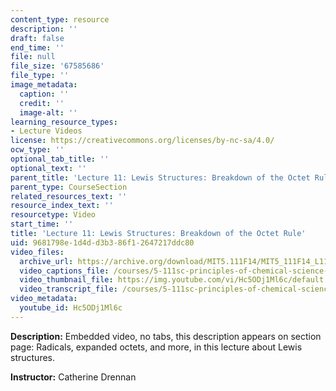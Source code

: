 ```yaml
---
content_type: resource
description: ''
draft: false
end_time: ''
file: null
file_size: '67585686'
file_type: ''
image_metadata:
  caption: ''
  credit: ''
  image-alt: ''
learning_resource_types:
- Lecture Videos
license: https://creativecommons.org/licenses/by-nc-sa/4.0/
ocw_type: ''
optional_tab_title: ''
optional_text: ''
parent_title: 'Lecture 11: Lewis Structures: Breakdown of the Octet Rule'
parent_type: CourseSection
related_resources_text: ''
resource_index_text: ''
resourcetype: Video
start_time: ''
title: 'Lecture 11: Lewis Structures: Breakdown of the Octet Rule'
uid: 9681798e-1d4d-d3b3-86f1-2647217ddc80
video_files:
  archive_url: https://archive.org/download/MIT5.111F14/MIT5_111F14_L11_300k.mp4
  video_captions_file: /courses/5-111sc-principles-of-chemical-science-fall-2014/0fd611b5e92d5811bc2b17a6cd313a86_Hc5ODj1Ml6c.vtt
  video_thumbnail_file: https://img.youtube.com/vi/Hc5ODj1Ml6c/default.jpg
  video_transcript_file: /courses/5-111sc-principles-of-chemical-science-fall-2014/e18ade512589b19f86540ffb2245c5f5_Hc5ODj1Ml6c.pdf
video_metadata:
  youtube_id: Hc5ODj1Ml6c
---
```

**Description:** Embedded video, no tabs, this description appears on section page: Radicals, expanded octets, and more, in this lecture about Lewis structures.

**Instructor:** Catherine Drennan